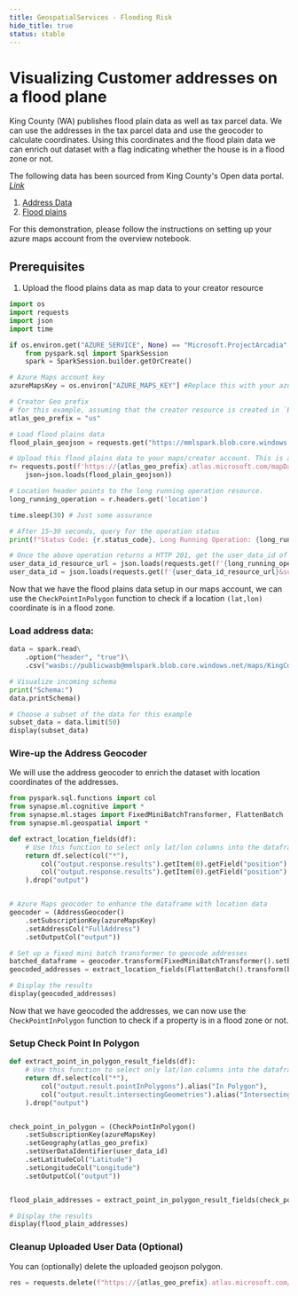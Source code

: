 ```yaml
---
title: GeospatialServices - Flooding Risk
hide_title: true
status: stable
---
```

# Visualizing Customer addresses on a flood plane

King County (WA) publishes flood plain data as well as tax parcel data. We can use the addresses in the tax parcel data and use the geocoder to calculate coordinates. Using this coordinates and the flood plain data we can enrich out dataset with a flag indicating whether the house is in a flood zone or not.

The following data has been sourced from King County's Open data portal. [_Link_](https://data.kingcounty.gov/)
1. [Address Data](https://mmlspark.blob.core.windows.net/publicwasb/maps/KingCountyAddress.csv)
1. [Flood plains](https://mmlspark.blob.core.windows.net/publicwasb/maps/KingCountyFloodPlains.geojson)

For this demonstration, please follow the instructions on setting up your azure maps account from the overview notebook.

## Prerequisites
1. Upload the flood plains data as map data to your creator resource


```python
import os
import requests
import json
import time

if os.environ.get("AZURE_SERVICE", None) == "Microsoft.ProjectArcadia":
    from pyspark.sql import SparkSession
    spark = SparkSession.builder.getOrCreate()

# Azure Maps account key
azureMapsKey = os.environ["AZURE_MAPS_KEY"] #Replace this with your azure maps key

# Creator Geo prefix
# for this example, assuming that the creator resource is created in `EAST US 2`.
atlas_geo_prefix = "us"

# Load flood plains data
flood_plain_geojson = requests.get("https://mmlspark.blob.core.windows.net/publicwasb/maps/KingCountyFloodPlains.geojson").content

# Upload this flood plains data to your maps/creator account. This is a Long-Running async operation and takes approximately 15~30 seconds to complete
r= requests.post(f'https://{atlas_geo_prefix}.atlas.microsoft.com/mapData/upload?api-version=1.0&dataFormat=geojson&subscription-key={azureMapsKey}',
    json=json.loads(flood_plain_geojson))

# Location header points to the long running operation resource.
long_running_operation = r.headers.get('location')

time.sleep(30) # Just some assurance

# After 15~30 seconds, query for the operation status
print(f"Status Code: {r.status_code}, Long Running Operation: {long_running_operation}")

# Once the above operation returns a HTTP 201, get the user_data_id of the flood plains data, you uploaded to your map account.
user_data_id_resource_url = json.loads(requests.get(f'{long_running_operation}&subscription-key={azureMapsKey}').content)['resourceLocation']
user_data_id = json.loads(requests.get(f'{user_data_id_resource_url}&subscription-key={azureMapsKey}').content)['udid']
```

Now that we have the flood plains data setup in our maps account, we can use the `CheckPointInPolygon` function to check if a location `(lat,lon)` coordinate is in a flood zone.

### Load address data:


```python
data = spark.read\
    .option("header", "true")\
    .csv("wasbs://publicwasb@mmlspark.blob.core.windows.net/maps/KingCountyAddress.csv")

# Visualize incoming schema
print("Schema:")
data.printSchema()

# Choose a subset of the data for this example
subset_data = data.limit(50)
display(subset_data)
```

### Wire-up the Address Geocoder

We will use the address geocoder to enrich the dataset with location coordinates of the addresses.


```python
from pyspark.sql.functions import col
from synapse.ml.cognitive import *
from synapse.ml.stages import FixedMiniBatchTransformer, FlattenBatch
from synapse.ml.geospatial import *

def extract_location_fields(df):
    # Use this function to select only lat/lon columns into the dataframe
    return df.select(col("*"),
        col("output.response.results").getItem(0).getField("position").getField("lat").alias("Latitude"),
        col("output.response.results").getItem(0).getField("position").getField("lon").alias("Longitude")
    ).drop("output")


# Azure Maps geocoder to enhance the dataframe with location data
geocoder = (AddressGeocoder()
    .setSubscriptionKey(azureMapsKey)
    .setAddressCol("FullAddress")
    .setOutputCol("output"))

# Set up a fixed mini batch transformer to geocode addresses
batched_dataframe = geocoder.transform(FixedMiniBatchTransformer().setBatchSize(10).transform(subset_data.coalesce(1)))
geocoded_addresses = extract_location_fields(FlattenBatch().transform(batched_dataframe))

# Display the results
display(geocoded_addresses)
```

Now that we have geocoded the addresses, we can now use the `CheckPointInPolygon` function to check if a property is in a flood zone or not.

### Setup Check Point In Polygon


```python
def extract_point_in_polygon_result_fields(df):
    # Use this function to select only lat/lon columns into the dataframe
    return df.select(col("*"),
        col("output.result.pointInPolygons").alias("In Polygon"),
        col("output.result.intersectingGeometries").alias("Intersecting Polygons")
    ).drop("output")


check_point_in_polygon = (CheckPointInPolygon()
    .setSubscriptionKey(azureMapsKey)
    .setGeography(atlas_geo_prefix)
    .setUserDataIdentifier(user_data_id)
    .setLatitudeCol("Latitude")
    .setLongitudeCol("Longitude")
    .setOutputCol("output"))


flood_plain_addresses = extract_point_in_polygon_result_fields(check_point_in_polygon.transform(geocoded_addresses))

# Display the results
display(flood_plain_addresses)
```

### Cleanup Uploaded User Data (Optional)
You can (optionally) delete the uploaded geojson polygon.


```python
res = requests.delete(f"https://{atlas_geo_prefix}.atlas.microsoft.com/mapData/{user_data_id}?api-version=1.0&subscription-key={azureMapsKey}")
```
